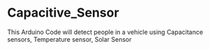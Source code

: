 Capacitive_Sensor
=================

This Arduino Code will detect people in a vehicle using Capacitance sensors, Temperature sensor, Solar Sensor

